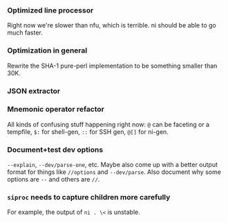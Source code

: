 ### Optimized line processor
Right now we're slower than nfu, which is terrible. ni should be able to go
much faster.

### Optimization in general
Rewrite the SHA-1 pure-perl implementation to be something smaller than 30K.

### JSON extractor

### Mnemonic operator refactor
All kinds of confusing stuff happening right now: `@` can be faceting or a
tempfile, `$:` for shell-gen, `::` for SSH gen, `@[]` for ni-gen.

### Document+test dev options
`--explain`, `--dev/parse-one`, etc. Maybe also come up with a better output
format for things like `//options` and `--dev/parse`. Also document why some
options are `--` and others are `//`.

### `siproc` needs to capture children more carefully
For example, the output of `ni . \<` is unstable.
